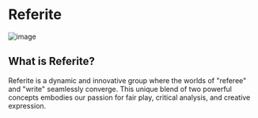 # Referite
![image](https://github.com/Referite/.github/assets/93331101/a9ded4a9-3df7-4e5f-951a-390dfe905cbf)


## What is Referite?

Referite is a dynamic and innovative group where the worlds of "referee" and "write" seamlessly converge. 
This unique blend of two powerful concepts embodies our passion for fair play, critical analysis, and creative expression. 

